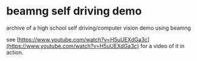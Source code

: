 # beamng self driving demo

archive of a high school self driving/computer vision demo using beamng

see [https://www.youtube.com/watch?v=H5uUEXdGa3c](https://www.youtube.com/watch?v=H5uUEXdGa3c) for a video of it in action.
